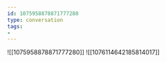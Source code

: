 ```yaml
---
id: 1075958878871777280
type: conversation
tags:
- 
---
```

![[1075958878871777280]]
![[1076114642185814017]]

